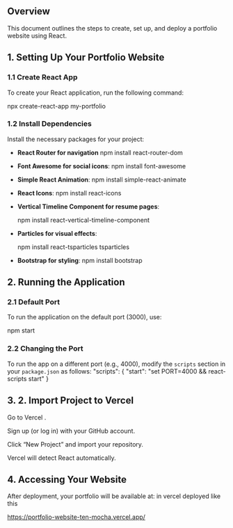 
## Overview

This document outlines the steps to create, set up, and deploy a portfolio website using React.

## 1. Setting Up Your Portfolio Website

### 1.1 Create React App

To create your React application, run the following command:


npx create-react-app my-portfolio


### 1.2 Install Dependencies

Install the necessary packages for your project:

- **React Router for navigation**
  npm install react-router-dom
- **Font Awesome for social icons**:
  npm install font-awesome

- **Simple React Animation**:
  npm install simple-react-animate
- **React Icons**:
  npm install react-icons
  
- **Vertical Timeline Component for resume pages**:
  
  npm install react-vertical-timeline-component
- **Particles for visual effects**:
  
  npm install react-tsparticles tsparticles
  
- **Bootstrap for styling**:
  npm install bootstrap
## 2. Running the Application

### 2.1 Default Port

To run the application on the default port (3000), use:

npm start
### 2.2 Changing the Port

To run the app on a different port (e.g., 4000), modify the `scripts` section in your `package.json` as follows:
"scripts": {
  "start": "set PORT=4000 && react-scripts start"
}
## 3. 2. Import Project to Vercel

Go to Vercel
.

Sign up (or log in) with your GitHub account.

Click “New Project” and import your repository.

Vercel will detect React automatically.


## 4. Accessing Your Website

After deployment, your portfolio will be available at:  in vercel deployed like this

https://portfolio-website-ten-mocha.vercel.app/
